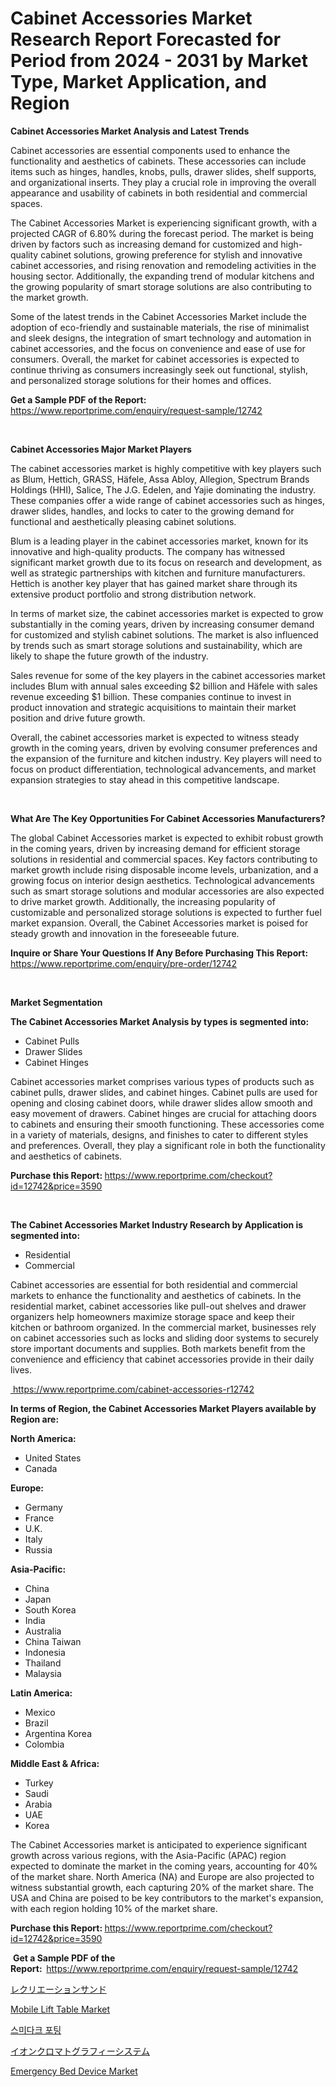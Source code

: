 <p><h1>Cabinet Accessories Market Research Report Forecasted for Period from 2024 -  2031 by Market Type, Market Application, and Region</h1></p><p><strong>Cabinet Accessories Market Analysis and Latest Trends</strong></p>
<p><p>Cabinet accessories are essential components used to enhance the functionality and aesthetics of cabinets. These accessories can include items such as hinges, handles, knobs, pulls, drawer slides, shelf supports, and organizational inserts. They play a crucial role in improving the overall appearance and usability of cabinets in both residential and commercial spaces.</p><p>The Cabinet Accessories Market is experiencing significant growth, with a projected CAGR of 6.80% during the forecast period. The market is being driven by factors such as increasing demand for customized and high-quality cabinet solutions, growing preference for stylish and innovative cabinet accessories, and rising renovation and remodeling activities in the housing sector. Additionally, the expanding trend of modular kitchens and the growing popularity of smart storage solutions are also contributing to the market growth.</p><p>Some of the latest trends in the Cabinet Accessories Market include the adoption of eco-friendly and sustainable materials, the rise of minimalist and sleek designs, the integration of smart technology and automation in cabinet accessories, and the focus on convenience and ease of use for consumers. Overall, the market for cabinet accessories is expected to continue thriving as consumers increasingly seek out functional, stylish, and personalized storage solutions for their homes and offices.</p></p>
<p><strong>Get a Sample PDF of the Report:&nbsp;</strong> <a href="https://www.reportprime.com/enquiry/request-sample/12742">https://www.reportprime.com/enquiry/request-sample/12742</a></p>
<p>&nbsp;</p>
<p><strong>Cabinet Accessories Major Market Players</strong></p>
<p><p>The cabinet accessories market is highly competitive with key players such as Blum, Hettich, GRASS, Häfele, Assa Abloy, Allegion, Spectrum Brands Holdings (HHI), Salice, The J.G. Edelen, and Yajie dominating the industry. These companies offer a wide range of cabinet accessories such as hinges, drawer slides, handles, and locks to cater to the growing demand for functional and aesthetically pleasing cabinet solutions.</p><p>Blum is a leading player in the cabinet accessories market, known for its innovative and high-quality products. The company has witnessed significant market growth due to its focus on research and development, as well as strategic partnerships with kitchen and furniture manufacturers. Hettich is another key player that has gained market share through its extensive product portfolio and strong distribution network.</p><p>In terms of market size, the cabinet accessories market is expected to grow substantially in the coming years, driven by increasing consumer demand for customized and stylish cabinet solutions. The market is also influenced by trends such as smart storage solutions and sustainability, which are likely to shape the future growth of the industry.</p><p>Sales revenue for some of the key players in the cabinet accessories market includes Blum with annual sales exceeding $2 billion and Häfele with sales revenue exceeding $1 billion. These companies continue to invest in product innovation and strategic acquisitions to maintain their market position and drive future growth.</p><p>Overall, the cabinet accessories market is expected to witness steady growth in the coming years, driven by evolving consumer preferences and the expansion of the furniture and kitchen industry. Key players will need to focus on product differentiation, technological advancements, and market expansion strategies to stay ahead in this competitive landscape.</p></p>
<p>&nbsp;</p>
<p><strong>What Are The Key Opportunities For Cabinet Accessories Manufacturers?</strong></p>
<p><p>The global Cabinet Accessories market is expected to exhibit robust growth in the coming years, driven by increasing demand for efficient storage solutions in residential and commercial spaces. Key factors contributing to market growth include rising disposable income levels, urbanization, and a growing focus on interior design aesthetics. Technological advancements such as smart storage solutions and modular accessories are also expected to drive market growth. Additionally, the increasing popularity of customizable and personalized storage solutions is expected to further fuel market expansion. Overall, the Cabinet Accessories market is poised for steady growth and innovation in the foreseeable future.</p></p>
<p><strong>Inquire or Share Your Questions If Any Before Purchasing This Report:</strong> <a href="https://www.reportprime.com/enquiry/pre-order/12742">https://www.reportprime.com/enquiry/pre-order/12742</a></p>
<p>&nbsp;</p>
<p><strong>Market Segmentation</strong></p>
<p><strong>The Cabinet Accessories Market Analysis by types is segmented into:</strong></p>
<p><ul><li>Cabinet Pulls</li><li>Drawer Slides</li><li>Cabinet Hinges</li></ul></p>
<p><p>Cabinet accessories market comprises various types of products such as cabinet pulls, drawer slides, and cabinet hinges. Cabinet pulls are used for opening and closing cabinet doors, while drawer slides allow smooth and easy movement of drawers. Cabinet hinges are crucial for attaching doors to cabinets and ensuring their smooth functioning. These accessories come in a variety of materials, designs, and finishes to cater to different styles and preferences. Overall, they play a significant role in both the functionality and aesthetics of cabinets.</p></p>
<p><strong>Purchase this Report:&nbsp;</strong><a href="https://www.reportprime.com/checkout?id=12742&price=3590">https://www.reportprime.com/checkout?id=12742&price=3590</a></p>
<p>&nbsp;</p>
<p><strong>The Cabinet Accessories Market Industry Research by Application is segmented into:</strong></p>
<p><ul><li>Residential</li><li>Commercial</li></ul></p>
<p><p>Cabinet accessories are essential for both residential and commercial markets to enhance the functionality and aesthetics of cabinets. In the residential market, cabinet accessories like pull-out shelves and drawer organizers help homeowners maximize storage space and keep their kitchen or bathroom organized. In the commercial market, businesses rely on cabinet accessories such as locks and sliding door systems to securely store important documents and supplies. Both markets benefit from the convenience and efficiency that cabinet accessories provide in their daily lives.</p></p>
<p><a href="https://www.reportprime.com/cabinet-accessories-r12742">&nbsp;https://www.reportprime.com/cabinet-accessories-r12742</a></p>
<p><strong>In terms of Region, the Cabinet Accessories Market Players available by Region are:</strong></p>
<p>
    <p> <strong> North America: </strong>
        <ul>
            <li>United States</li>
            <li>Canada</li>
        </ul>
        </p> 
    <p> <strong> Europe: </strong>
        <ul>
            <li>Germany</li>
            <li>France</li>
            <li>U.K.</li>
            <li>Italy</li>
            <li>Russia</li>
        </ul>
        </p> 
    <p> <strong> Asia-Pacific: </strong>
        <ul>
            <li>China</li>
            <li>Japan</li>
            <li>South Korea</li>
            <li>India</li>
            <li>Australia</li>
            <li>China Taiwan</li>
            <li>Indonesia</li>
            <li>Thailand</li>
            <li>Malaysia</li>
        </ul>
        </p> 
    <p> <strong> Latin America: </strong>
        <ul>
            <li>Mexico</li>
            <li>Brazil</li>
            <li>Argentina Korea</li>
            <li>Colombia</li>
        </ul>
        </p> 
    <p> <strong> Middle East & Africa: </strong>
        <ul>
            <li>Turkey</li>
            <li>Saudi</li>
            <li>Arabia</li>
            <li>UAE</li>
            <li>Korea</li>
        </ul>
    </p>
    </p>
<p><p>The Cabinet Accessories market is anticipated to experience significant growth across various regions, with the Asia-Pacific (APAC) region expected to dominate the market in the coming years, accounting for 40% of the market share. North America (NA) and Europe are also projected to witness substantial growth, each capturing 20% of the market share. The USA and China are poised to be key contributors to the market's expansion, with each region holding 10% of the market share.</p></p>
<p><strong>Purchase this Report: </strong><a href="https://www.reportprime.com/checkout?id=12742&price=3590">https://www.reportprime.com/checkout?id=12742&price=3590</a></p>
<p>&nbsp;<strong>Get a Sample PDF of the Report:&nbsp;&nbsp;</strong><a href="https://www.reportprime.com/enquiry/request-sample/12742">https://www.reportprime.com/enquiry/request-sample/12742</a></p>
<p><strong></strong></p>
<p><p><a href="https://medium.com/@josephmiller1959/%E3%83%AC%E3%82%AF%E3%83%AA%E3%82%A8%E3%83%BC%E3%82%B7%E3%83%A7%E3%83%8A%E3%83%AB%E3%82%B5%E3%83%B3%E3%83%89%E5%B8%82%E5%A0%B4%E3%81%AE%E8%A6%8F%E6%A8%A1-cagr-%E3%83%88%E3%83%AC%E3%83%B3%E3%83%892024-2030-8860d43c5aec">レクリエーションサンド</a></p><p><a href="https://github.com/singletonthaxterkelliehr2df/Market-Research-Report-List-2/blob/main/mobile-lift-table-market.md">Mobile Lift Table Market</a></p><p><a href="https://medium.com/@fly879567/%EC%8A%A4%EB%AF%B8%EB%8B%A4%ED%81%AC-%EC%8B%9C%EC%9E%A5-%EC%A0%90%EC%9C%A0%EC%9C%A8-%EC%A7%84%ED%99%94-%EB%B0%8F-%EC%8B%9C%EC%9E%A5-%EC%84%B1%EC%9E%A5-%ED%8A%B8%EB%A0%8C%EB%93%9C-2024-2031%EB%85%84-2d8637678967">스미다크 포팅</a></p><p><a href="https://medium.com/@jarredmertz53/%E3%82%A4%E3%82%AA%E3%83%B3%E3%82%AF%E3%83%AD%E3%83%9E%E3%83%88%E3%82%B0%E3%83%A9%E3%83%95%E3%82%A3%E3%83%BC%E3%82%B7%E3%82%B9%E3%83%86%E3%83%A0%E3%81%AE%E5%B8%82%E5%A0%B4%E3%83%AC%E3%83%9D%E3%83%BC%E3%83%88%E3%81%AF-%E3%81%93%E3%81%AE%E5%B8%82%E5%A0%B4%E3%81%AE%E6%9C%80%E6%96%B0%E3%81%AE%E3%83%88%E3%83%AC%E3%83%B3%E3%83%89%E3%81%A8%E6%88%90%E9%95%B7%E3%81%AE%E6%A9%9F%E4%BC%9A%E3%82%92%E6%98%8E%E3%82%89%E3%81%8B%E3%81%AB%E3%81%97%E3%81%A6%E3%81%84%E3%81%BE%E3%81%99-80385f916fc2">イオンクロマトグラフィーシステム</a></p><p><a href="https://www.linkedin.com/pulse/emergency-bed-device-market-research-report-reveals-i5bvf?trackingId=XugrDAtUafNQjcJANonUDg%3D%3D">Emergency Bed Device Market</a></p></p>